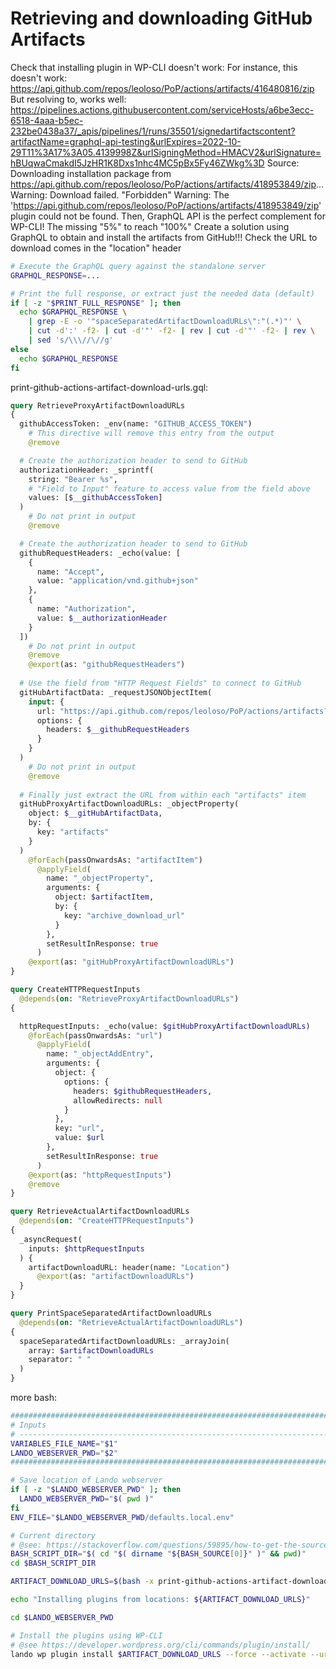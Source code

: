 # Retrieving and downloading GitHub Artifacts

Check that installing plugin in WP-CLI doesn't work:
  For instance, this doesn't work:
    https://api.github.com/repos/leoloso/PoP/actions/artifacts/416480816/zip
  But resolving to, works well:
    https://pipelines.actions.githubusercontent.com/serviceHosts/a6be3ecc-6518-4aaa-b5ec-232be0438a37/_apis/pipelines/1/runs/35501/signedartifactscontent?artifactName=graphql-api-testing&urlExpires=2022-10-29T11%3A17%3A05.4139998Z&urlSigningMethod=HMACV2&urlSignature=hBUqwaCmakdI5JzHR1K8Dxs1nhc4MC5pBx5Fy46ZWkg%3D
Source:
    Downloading installation package from https://api.github.com/repos/leoloso/PoP/actions/artifacts/418953849/zip...
    Warning: Download failed. "Forbidden"
    Warning: The 'https://api.github.com/repos/leoloso/PoP/actions/artifacts/418953849/zip' plugin could not be found.
Then, GraphQL API is the perfect complement for WP-CLI!
  The missing "5%" to reach "100%"
Create a solution using GraphQL to obtain and install the artifacts from GitHub!!!
  Check the URL to download comes in the "location" header

```bash
# Execute the GraphQL query against the standalone server
GRAPHQL_RESPONSE=...

# Print the full response, or extract just the needed data (default)
if [ -z "$PRINT_FULL_RESPONSE" ]; then
  echo $GRAPHQL_RESPONSE \
    | grep -E -o '"spaceSeparatedArtifactDownloadURLs\":"(.*)"' \
    | cut -d':' -f2- | cut -d'"' -f2- | rev | cut -d'"' -f2- | rev \
    | sed 's/\\\//\//g'
else
  echo $GRAPHQL_RESPONSE
fi
```

print-github-actions-artifact-download-urls.gql:

```graphql
query RetrieveProxyArtifactDownloadURLs
{
  githubAccessToken: _env(name: "GITHUB_ACCESS_TOKEN")
    # This directive will remove this entry from the output
    @remove

  # Create the authorization header to send to GitHub
  authorizationHeader: _sprintf(
    string: "Bearer %s",
    # "Field to Input" feature to access value from the field above
    values: [$__githubAccessToken]
  )
    # Do not print in output
    @remove

  # Create the authorization header to send to GitHub
  githubRequestHeaders: _echo(value: [
    {
      name: "Accept",
      value: "application/vnd.github+json"
    },
    {
      name: "Authorization",
      value: $__authorizationHeader
    }
  ])
    # Do not print in output
    @remove
    @export(as: "githubRequestHeaders")
  
  # Use the field from "HTTP Request Fields" to connect to GitHub
  gitHubArtifactData: _requestJSONObjectItem(
    input: {
      url: "https://api.github.com/repos/leoloso/PoP/actions/artifacts?per_page=2",
      options: {
        headers: $__githubRequestHeaders
      }
    }
  )
    # Do not print in output
    @remove
  
  # Finally just extract the URL from within each "artifacts" item
  gitHubProxyArtifactDownloadURLs: _objectProperty(
    object: $__gitHubArtifactData,
    by: {
      key: "artifacts"
    }
  )
    @forEach(passOnwardsAs: "artifactItem")
      @applyField(
        name: "_objectProperty",
        arguments: {
          object: $artifactItem,
          by: {
            key: "archive_download_url"
          }
        },
        setResultInResponse: true
      )
    @export(as: "gitHubProxyArtifactDownloadURLs")
}

query CreateHTTPRequestInputs
  @depends(on: "RetrieveProxyArtifactDownloadURLs")
{

  httpRequestInputs: _echo(value: $gitHubProxyArtifactDownloadURLs)
    @forEach(passOnwardsAs: "url")
      @applyField(
        name: "_objectAddEntry",
        arguments: {
          object: {
            options: {
              headers: $githubRequestHeaders,
              allowRedirects: null
            }
          },
          key: "url",
          value: $url
        },
        setResultInResponse: true
      )
    @export(as: "httpRequestInputs")
    @remove
}

query RetrieveActualArtifactDownloadURLs
  @depends(on: "CreateHTTPRequestInputs")
{
  _asyncRequest(
    inputs: $httpRequestInputs
  ) {
    artifactDownloadURL: header(name: "Location")
      @export(as: "artifactDownloadURLs")
  }
}

query PrintSpaceSeparatedArtifactDownloadURLs
  @depends(on: "RetrieveActualArtifactDownloadURLs")
{
  spaceSeparatedArtifactDownloadURLs: _arrayJoin(
    array: $artifactDownloadURLs
    separator: " "
  )
}
```

more bash:

```bash
########################################################################
# Inputs
# ----------------------------------------------------------------------
VARIABLES_FILE_NAME="$1"
LANDO_WEBSERVER_PWD="$2"
########################################################################

# Save location of Lando webserver
if [ -z "$LANDO_WEBSERVER_PWD" ]; then
  LANDO_WEBSERVER_PWD="$( pwd )"
fi
ENV_FILE="$LANDO_WEBSERVER_PWD/defaults.local.env"

# Current directory
# @see: https://stackoverflow.com/questions/59895/how-to-get-the-source-directory-of-a-bash-script-from-within-the-script-itself#comment16925670_59895
BASH_SCRIPT_DIR="$( cd "$( dirname "${BASH_SOURCE[0]}" )" && pwd)"
cd $BASH_SCRIPT_DIR

ARTIFACT_DOWNLOAD_URLS=$(bash -x print-github-actions-artifact-download-urls.sh "$VARIABLES_FILE_NAME" "" "$ENV_FILE")

echo "Installing plugins from locations: ${ARTIFACT_DOWNLOAD_URLS}"

cd $LANDO_WEBSERVER_PWD

# Install the plugins using WP-CLI
# @see https://developer.wordpress.org/cli/commands/plugin/install/
lando wp plugin install $ARTIFACT_DOWNLOAD_URLS --force --activate --url="graphql-api-pro-for-prod.lndo.site" --path=/app/wordpress
```
